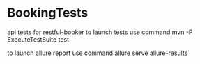 # BookingTests
api tests for restful-booker
to launch tests use command 
mvn -P ExecuteTestSuite test

to launch allure report use command 
allure serve allure-results